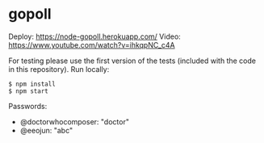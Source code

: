 # gopoll

Deploy: https://node-gopoll.herokuapp.com/
Video:  https://www.youtube.com/watch?v=ihkqpNC_c4A

For testing please use the first version of the tests (included with
the code in this repository). Run locally:

    $ npm install
    $ npm start

Passwords:

 - @doctorwhocomposer: "doctor"
 - @eeojun: "abc"
